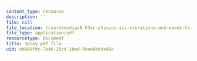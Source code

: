 ```yaml
---
content_type: resource
description: ''
file: null
file_location: /coursemedia/8-03sc-physics-iii-vibrations-and-waves-fall-2016/eb866fdc7a4625cd10ed9bee8ebde45c_7Knpp3AIteQ.pdf
file_type: application/pdf
resourcetype: Document
title: 3play pdf file
uid: eb866fdc-7a46-25cd-10ed-9bee8ebde45c
---
```

